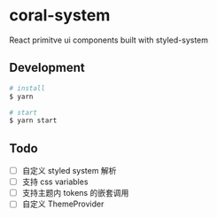 # coral-system

React primitve ui components built with styled-system

## Development

```bash
# install
$ yarn

# start
$ yarn start
```

## Todo

- [ ] 自定义 styled system 解析
- [ ] 支持 css variables
- [ ] 支持主题内 tokens 的嵌套调用
- [ ] 自定义 ThemeProvider
